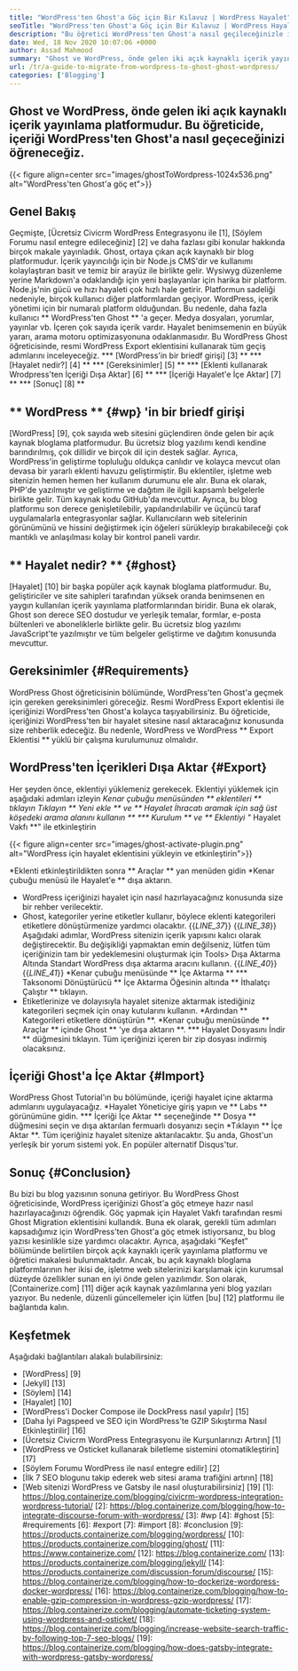 ```yaml
---
title: "WordPress'ten Ghost'a Göç için Bir Kılavuz | WordPress Hayalet" 
seoTitle: "WordPress'ten Ghost'a Göç için Bir Kılavuz | WordPress Hayalet" 
description: "Bu öğretici WordPress'ten Ghost'a nasıl geçileceğinizle ilgilidir. Mevcut WordPress web sitesinden yayınlarınızı ve sayfalarınızı Ghost'a nasıl taşıyacağınızı öğreneceğiz." 
date: Wed, 18 Nov 2020 10:07:06 +0000
author: Assad Mahmood
summary: "Ghost ve WordPress, önde gelen iki açık kaynaklı içerik yayınlama platformudur. Bu öğreticide, içeriği WordPress'ten Ghost'a nasıl geçeceğinizi öğreneceğiz." 
url: /tr/a-guide-to-migrate-from-wordpress-to-ghost-ghost-wordpress/
categories: ['Blogging']
---
```


## Ghost ve WordPress, önde gelen iki açık kaynaklı içerik yayınlama platformudur. Bu öğreticide, içeriği WordPress'ten Ghost'a nasıl geçeceğinizi öğreneceğiz.

{{< figure align=center src="images/ghostToWordpress-1024x536.png" alt="WordPress'ten Ghost'a göç et">}}


## Genel Bakış
Geçmişte, [Ücretsiz Civicrm WordPress Entegrasyonu ile [1], [Söylem Forumu nasıl entegre edileceğiniz] [2] ve daha fazlası gibi konular hakkında birçok makale yayınladık. Ghost, ortaya çıkan açık kaynaklı bir blog platformudur. İçerik yayıncılığı için bir Node.js CMS'dir ve kullanımı kolaylaştıran basit ve temiz bir arayüz ile birlikte gelir. Wysiwyg düzenleme yerine Markdown'a odaklandığı için yeni başlayanlar için harika bir platform. Node.js'nin gücü ve hızı hayaleti çok hızlı hale getirir. Platformun sadeliği nedeniyle, birçok kullanıcı diğer platformlardan geçiyor. WordPress, içerik yönetimi için bir numaralı platform olduğundan.
Bu nedenle, daha fazla kullanıcı ** WordPress'ten Ghost ** 'a geçer. Medya dosyaları, yorumlar, yayınlar vb. İçeren çok sayıda içerik vardır. Hayalet benimsemenin en büyük yararı, arama motoru optimizasyonuna odaklanmasıdır. Bu WordPress Ghost öğreticisinde, resmi WordPress Export eklentisini kullanarak tüm geçiş adımlarını inceleyeceğiz.
  *** [WordPress'in bir briedf girişi] [3] **
  *** [Hayalet nedir?] [4] **
  *** [Gereksinimler] [5] **
  *** [Eklenti kullanarak Wrodpress'ten İçeriği Dışa Aktar] [6] **
  *** [İçeriği Hayalet'e İçe Aktar] [7] **
  *** [Sonuç] [8] **

## ** WordPress ** {#wp} 'in bir briedf girişi
[WordPress] [9], çok sayıda web sitesini güçlendiren önde gelen bir açık kaynak bloglama platformudur. Bu ücretsiz blog yazılımı kendi kendine barındırılmış, çok dillidir ve birçok dil için destek sağlar. Ayrıca, WordPress'in geliştirme topluluğu oldukça canlıdır ve kolayca mevcut olan devasa bir yararlı eklenti havuzu geliştirmiştir. Bu eklentiler, işletme web sitenizin hemen hemen her kullanım durumunu ele alır. Buna ek olarak, PHP'de yazılmıştır ve geliştirme ve dağıtım ile ilgili kapsamlı belgelerle birlikte gelir. Tüm kaynak kodu GitHub'da mevcuttur. Ayrıca, bu blog platformu son derece genişletilebilir, yapılandırılabilir ve üçüncü taraf uygulamalarla entegrasyonlar sağlar. Kullanıcıların web sitelerinin görünümünü ve hissini değiştirmek için öğeleri sürükleyip bırakabileceği çok mantıklı ve anlaşılması kolay bir kontrol paneli vardır.

## ** Hayalet nedir? ** {#ghost}
[Hayalet] [10] bir başka popüler açık kaynak bloglama platformudur. Bu, geliştiriciler ve site sahipleri tarafından yüksek oranda benimsenen en yaygın kullanılan içerik yayınlama platformlarından biridir. Buna ek olarak, Ghost son derece SEO dostudur ve yerleşik temalar, formlar, e-posta bültenleri ve aboneliklerle birlikte gelir. Bu ücretsiz blog yazılımı JavaScript'te yazılmıştır ve tüm belgeler geliştirme ve dağıtım konusunda mevcuttur.

## Gereksinimler {#Requirements}
WordPress Ghost öğreticisinin bölümünde, WordPress'ten Ghost'a geçmek için gereken gereksinimleri göreceğiz. Resmi WordPress Export eklentisi ile içeriğinizi WordPress'ten Ghost'a kolayca taşıyabilirsiniz. Bu öğreticide, içeriğinizi WordPress'ten bir hayalet sitesine nasıl aktaracağınız konusunda size rehberlik edeceğiz. Bu nedenle, WordPress ve WordPress ** Export Eklentisi ** yüklü bir çalışma kurulumunuz olmalıdır.

## WordPress'ten İçerikleri Dışa Aktar {#Export}
Her şeyden önce, eklentiyi yüklemeniz gerekecek. Eklentiyi yüklemek için aşağıdaki adımları izleyin
  *Kenar çubuğu menüsünden ** eklentileri ** tıklayın
  *Tıklayın ** Yeni ekle ** ve ** Hayalet İhracatı aramak için sağ üst köşedeki arama alanını kullanın **
  *** Kurulum ** ve ** Eklentiyi "** Hayalet Vakfı **" ile etkinleştirin

{{< figure align=center src="images/ghost-activate-plugin.png" alt="WordPress için hayalet eklentisini yükleyin ve etkinleştirin">}}

  *Eklenti etkinleştirildikten sonra ** Araçlar ** yan menüden gidin
  *Kenar çubuğu menüsü ile Hayalet'e ** dışa aktarın.
  * WordPress içeriğinizi hayalet için nasıl hazırlayacağınız konusunda size bir rehber verilecektir.
  * Ghost, kategoriler yerine etiketler kullanır, böylece eklenti kategorileri etiketlere dönüştürmenize yardımcı olacaktır.
{{_LINE_37_}}
{{_LINE_38_}}
    Aşağıdaki adımlar, WordPress sitenizin içerik yapısını kalıcı olarak değiştirecektir. Bu değişikliği yapmaktan emin değilseniz, lütfen tüm içeriğinizin tam bir yedeklemesini oluşturmak için Tools> Dışa Aktarma Altında Standart WordPress dışa aktarma aracını kullanın.
{{_LINE_40_}}
{{_LINE_41_}}
  *Kenar çubuğu menüsünde ** İçe Aktarma **
  *** Taksonomi Dönüştürücü ** İçe Aktarma Öğesinin altında ** İthalatçı Çalıştır ** tıklayın.
  * Etiketlerinize ve dolayısıyla hayalet sitenize aktarmak istediğiniz kategorileri seçmek için onay kutularını kullanın.
  *Ardından ** Kategorileri etiketlere dönüştürün **.
  *Kenar çubuğu menüsünde ** Araçlar ** içinde Ghost ** 'ye dışa aktarın **.
  *** Hayalet Dosyasını İndir ** düğmesini tıklayın. Tüm içeriğinizi içeren bir zip dosyası indirmiş olacaksınız.

## İçeriği Ghost'a İçe Aktar {#Import}
WordPress Ghost Tutorial'ın bu bölümünde, içeriği hayalet içine aktarma adımlarını uygulayacağız.
  *Hayalet Yöneticiye giriş yapın ve ** Labs ** görünümüne gidin.
  *** İçeriği İçe Aktar ** seçeneğinde ** Dosya ** düğmesini seçin ve dışa aktarılan fermuarlı dosyanızı seçin
  *Tıklayın ** İçe Aktar **. Tüm içeriğiniz hayalet sitenize aktarılacaktır.
Şu anda, Ghost'un yerleşik bir yorum sistemi yok. En popüler alternatif Disqus'tur.

## Sonuç {#Conclusion}
Bu bizi bu blog yazısının sonuna getiriyor. Bu WordPress Ghost öğreticisinde, WordPress içeriğinizi Ghost'a göç etmeye hazır nasıl hazırlayacağınızı öğrendik. Göç yapmak için Hayalet Vakfı tarafından resmi Ghost Migration eklentisini kullandık. Buna ek olarak, gerekli tüm adımları kapsadığımız için WordPress'ten Ghost'a göç etmek istiyorsanız, bu blog yazısı kesinlikle size yardımcı olacaktır. Ayrıca, aşağıdaki “Keşfet” bölümünde belirtilen birçok açık kaynaklı içerik yayınlama platformu ve öğretici makalesi bulunmaktadır. Ancak, bu açık kaynaklı bloglama platformlarının her ikisi de, işletme web sitelerinizi karşılamak için kurumsal düzeyde özellikler sunan en iyi önde gelen yazılımdır.
Son olarak, [Containerize.com] [11] diğer açık kaynak yazılımlarına yeni blog yazıları yazıyor. Bu nedenle, düzenli güncellemeler için lütfen [bu] [12] platformu ile bağlantıda kalın.

## Keşfetmek
Aşağıdaki bağlantıları alakalı bulabilirsiniz:
  * [WordPress] [9]
  * [Jekyll] [13]
  * [Söylem] [14]
  * [Hayalet] [10]
  * [WordPress'i Docker Compose ile DockPress nasıl yapılır] [15]
  * [Daha İyi Pagspeed ve SEO için WordPress'te GZIP Sıkıştırma Nasıl Etkinleştirilir] [16]
  * [Ücretsiz Civicrm WordPress Entegrasyonu ile Kurşunlarınızı Artırın] [1]
  * [WordPress ve Osticket kullanarak biletleme sistemini otomatikleştirin] [17]
  * [Söylem Forumu WordPress ile nasıl entegre edilir] [2]
  * [İlk 7 SEO blogunu takip ederek web sitesi arama trafiğini artırın] [18]
  * [Web sitenizi WordPress ve Gatsby ile nasıl oluşturabilirsiniz] [19]
[1]: https://blog.containerize.com/blogging/civicrm-wordpress-integration-wordpress-tutorial/
[2]: https://blog.containerize.com/blogging/how-to-integrate-discourse-forum-with-wordpress/
[3]: #wp
[4]: #ghost
[5]: #requirements
[6]: #export
[7]: #import
[8]: #conclusion
[9]: https://products.containerize.com/blogging/wordpress/
[10]: https://products.containerize.com/blogging/ghost/
[11]: https://www.containerize.com/
[12]: https://blog.containerize.com/
[13]: https://products.containerize.com/blogging/jekyll/
[14]: https://products.containerize.com/discussion-forum/discourse/
[15]: https://blog.containerize.com/blogging/how-to-dockerize-wordpress-docker-wordpress/
[16]: https://blog.containerize.com/blogging/how-to-enable-gzip-compression-in-wordpress-gzip-wordpress/
[17]: https://blog.containerize.com/blogging/automate-ticketing-system-using-wordpress-and-osticket/
[18]: https://blog.containerize.com/blogging/increase-website-search-traffic-by-following-top-7-seo-blogs/
[19]: https://blog.containerize.com/blogging/how-does-gatsby-integrate-with-wordpress-gatsby-wordpress/

